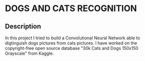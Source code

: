 <h1>DOGS AND CATS RECOGNITION</h1>

<h2>Description</h2>
In this project I tried to build a Convolutional Neural Network able to digtinguish dogs pictures from cats pictures.
I have worked on the copyright-free open source database "30k Cats and Dogs 150x150 Grayscale" from Kaggle.
